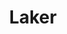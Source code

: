 ---
layout: post
title: Laker
category: photos

type: imagelink
image: laker.png
link: https://secure.flickr.com/photos/dannehoaks/5920881549
---